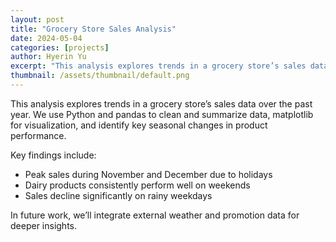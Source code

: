 ```yaml
---
layout: post
title: "Grocery Store Sales Analysis"
date: 2024-05-04
categories: [projects]
author: Hyerin Yu
excerpt: "This analysis explores trends in a grocery store’s sales data over the past year. We use Python and pandas to clean and summarize data, matplotlib for visualization, and identify key seasonal changes in product performance."
thumbnail: /assets/thumbnail/default.png
---
```

 
This analysis explores trends in a grocery store’s sales data over the past year. We use Python and pandas to clean and summarize data, matplotlib for visualization, and identify key seasonal changes in product performance.

Key findings include:

- Peak sales during November and December due to holidays
- Dairy products consistently perform well on weekends
- Sales decline significantly on rainy weekdays

In future work, we’ll integrate external weather and promotion data for deeper insights.